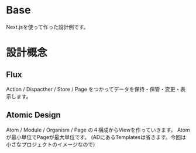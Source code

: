 # Base
Next.jsを使って作った設計例です。

# 設計概念
## Flux
Action / Dispacther / Store / Page
をつかってデータを保持・保管・変更・表示します。

## Atomic Design
Atom / Module / Organism / Page
の４構成からViewを作っていきます。
Atomが最小単位でPageが最大単位です。
(ADにあるTemplatesは省きます。今回は小さなプロジェクトのイメージなので)

